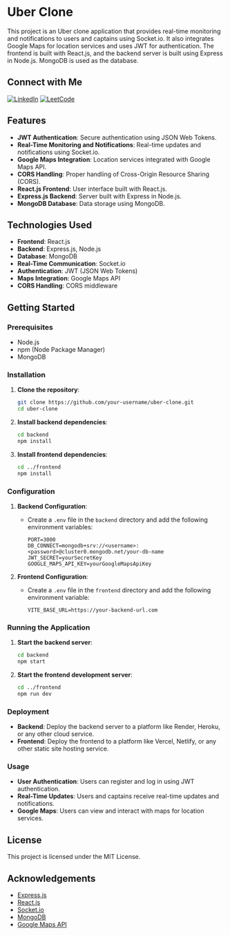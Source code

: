 # Uber Clone

This project is an Uber clone application that provides real-time monitoring and notifications to users and captains using Socket.io. It also integrates Google Maps for location services and uses JWT for authentication. The frontend is built with React.js, and the backend server is built using Express in Node.js. MongoDB is used as the database.


## Connect with Me

[![LinkedIn](https://img.shields.io/badge/LinkedIn-0077B5?style=social&logo=linkedin)](https://www.linkedin.com/in/yajasvikhanna)
[![LeetCode](https://img.shields.io/badge/LeetCode-FFA116?style=social&logo=leetcode)](https://leetcode.com/u/yajasvikhanna/)




## Features

- **JWT Authentication**: Secure authentication using JSON Web Tokens.
- **Real-Time Monitoring and Notifications**: Real-time updates and notifications using Socket.io.
- **Google Maps Integration**: Location services integrated with Google Maps API.
- **CORS Handling**: Proper handling of Cross-Origin Resource Sharing (CORS).
- **React.js Frontend**: User interface built with React.js.
- **Express.js Backend**: Server built with Express in Node.js.
- **MongoDB Database**: Data storage using MongoDB.

## Technologies Used

- **Frontend**: React.js
- **Backend**: Express.js, Node.js
- **Database**: MongoDB
- **Real-Time Communication**: Socket.io
- **Authentication**: JWT (JSON Web Tokens)
- **Maps Integration**: Google Maps API
- **CORS Handling**: CORS middleware

## Getting Started

### Prerequisites

- Node.js
- npm (Node Package Manager)
- MongoDB

### Installation

1. **Clone the repository**:
    ```sh
    git clone https://github.com/your-username/uber-clone.git
    cd uber-clone
    ```

2. **Install backend dependencies**:
    ```sh
    cd backend
    npm install
    ```

3. **Install frontend dependencies**:
    ```sh
    cd ../frontend
    npm install
    ```

### Configuration

1. **Backend Configuration**:
    - Create a `.env` file in the `backend` directory and add the following environment variables:
        ```properties
        PORT=3000
        DB_CONNECT=mongodb+srv://<username>:<password>@cluster0.mongodb.net/your-db-name
        JWT_SECRET=yourSecretKey
        GOOGLE_MAPS_API_KEY=yourGoogleMapsApiKey
        ```

2. **Frontend Configuration**:
    - Create a `.env` file in the `frontend` directory and add the following environment variable:
        ```properties
        VITE_BASE_URL=https://your-backend-url.com
        ```

### Running the Application

1. **Start the backend server**:
    ```sh
    cd backend
    npm start
    ```

2. **Start the frontend development server**:
    ```sh
    cd ../frontend
    npm run dev
    ```

### Deployment

- **Backend**: Deploy the backend server to a platform like Render, Heroku, or any other cloud service.
- **Frontend**: Deploy the frontend to a platform like Vercel, Netlify, or any other static site hosting service.

### Usage

- **User Authentication**: Users can register and log in using JWT authentication.
- **Real-Time Updates**: Users and captains receive real-time updates and notifications.
- **Google Maps**: Users can view and interact with maps for location services.

## License

This project is licensed under the MIT License.

## Acknowledgements

- [Express.js](https://expressjs.com/)
- [React.js](https://reactjs.org/)
- [Socket.io](https://socket.io/)
- [MongoDB](https://www.mongodb.com/)
- [Google Maps API](https://developers.google.com/maps)
